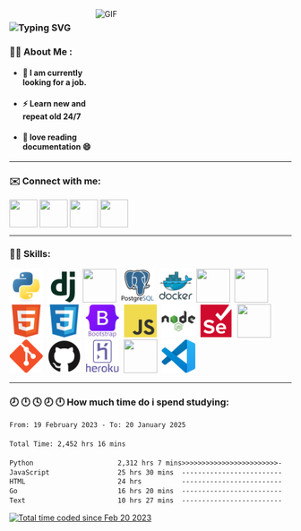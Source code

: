 <img alt="GIF" src="https://i.giphy.com/media/v1.Y2lkPTc5MGI3NjExdzR1ejN2dXMyaWo2b3d5czM2enVrbDBnbnZ4am14bGlnYWlxOTY2MCZlcD12MV9pbnRlcm5hbF9naWZfYnlfaWQmY3Q9Zw/lJNoBCvQYp7nq/giphy.gif" width="350" height="260" align="right" /> 

### ![Typing SVG](https://readme-typing-svg.herokuapp.com/?color=e66761font=Terminal+Dosis+Regular&lines&lines=Hi%20there%20%F0%9F%91%8B%20I%27m%20a%20Python%20developer)

### :man_technologist: About Me :
- #### :telescope: I am currently looking for a job.

- #### :zap: Learn new and repeat old 24/7

- #### :scroll: love reading documentation :smile:


---
### :envelope: Connect with me:
<p align="left">
<a href="https://www.linkedin.com/in/vitaly-zhidovitch/" target="blank"><img align="center" src="https://cdn-icons-png.flaticon.com/512/3536/3536505.png" height="50" width="50" /></a>
<a href="https://t.me/vitaly_shrugged" target="blank"><img align="center" src="https://cdn-icons-png.flaticon.com/512/2111/2111646.png" height="50" width="50" /></a>
<a href="https://vk.com/universe_vitalika" target="blank"><img align="center" src="https://cdn-icons-png.flaticon.com/512/5968/5968835.png" height="50" width="50" /></a>
<a href="https://www.instagram.com/small_digitaluns/" target="blank"><img align="center" src="https://cdn-icons-png.flaticon.com/512/2111/2111463.png" height="50" width="50" /></a>

---
### :male_detective: Skills:
<div>
  <img src="https://github.com/devicons/devicon/blob/master/icons/python/python-original.svg" width="60" height="60"/>&nbsp;
  <img src="https://github.com/devicons/devicon/blob/master/icons/django/django-plain.svg" width="55" height="55"/>&nbsp;
  <img src="https://s3.amazonaws.com/media-p.slid.es/uploads/708405/images/4005243/django_rest_500x500.png" width="60" height="60"/>&nbsp;
  <img src="https://github.com/devicons/devicon/blob/master/icons/postgresql/postgresql-original-wordmark.svg" width="60" height="60"/>&nbsp;
  <img src="https://github.com/devicons/devicon/blob/master/icons/docker/docker-original-wordmark.svg" width="60" height="60"/>&nbsp;
  <img src="https://avatars.githubusercontent.com/u/10251060?s=200&v=4" width="60" height="60"/>&nbsp;
  <img src="https://docs.celeryq.dev/en/stable/_static/celery_512.png" width="60" height="60"/>&nbsp;
  <img src="https://github.com/devicons/devicon/blob/master/icons/html5/html5-original.svg" width="60" height="60"/>&nbsp;
  <img src="https://github.com/devicons/devicon/blob/master/icons/css3/css3-original.svg" width="60" height="60"/>&nbsp;
  <img src="https://github.com/devicons/devicon/blob/master/icons/bootstrap/bootstrap-original-wordmark.svg" width="60" height="60"/>&nbsp;
  <img src="https://github.com/devicons/devicon/blob/master/icons/javascript/javascript-original.svg" width="60" height="60"/>&nbsp;
  <img src="https://github.com/devicons/devicon/blob/master/icons/nodejs/nodejs-original-wordmark.svg" width="60" height="60"/>&nbsp;
  <img src="https://github.com/devicons/devicon/blob/master/icons/selenium/selenium-original.svg" width="60" height="60"/>&nbsp;
  <img src="https://raw.githubusercontent.com/daniilshat/daniilshat/2583381c09497c680369e95dce7e029d93484d94/icons/Bash.svg" width="60" height="60"/>&nbsp;
  <img src="https://github.com/devicons/devicon/blob/master/icons/git/git-original.svg" width="60" height="60"/>&nbsp;
  <img src="https://github.com/devicons/devicon/blob/master/icons/github/github-original.svg" width="60" height="60"/>&nbsp;
  <img src="https://github.com/devicons/devicon/blob/master/icons/heroku/heroku-original-wordmark.svg" width="60" height="60"/>&nbsp;
  <img src="https://raw.githubusercontent.com/daniilshat/daniilshat/2583381c09497c680369e95dce7e029d93484d94/icons/PyCharm.svg" width="60" height="60"/>&nbsp;
  <img src="https://github.com/devicons/devicon/blob/master/icons/vscode/vscode-original.svg" width="60" height="60"/>&nbsp;
</div>

---
### :clock8: :clock12: :clock4: :clock8: :clock12: How much time do i spend studying:

<!--START_SECTION:waka-->

```txt
From: 19 February 2023 - To: 20 January 2025

Total Time: 2,452 hrs 16 mins

Python                     2,312 hrs 7 mins>>>>>>>>>>>>>>>>>>>>>>>>-   94.28 %
JavaScript                 25 hrs 30 mins  -------------------------   01.04 %
HTML                       24 hrs          -------------------------   00.98 %
Go                         16 hrs 20 mins  -------------------------   00.67 %
Text                       10 hrs 27 mins  -------------------------   00.43 %
```

<!--END_SECTION:waka-->

<div align="left">
<a href="https://wakatime.com/@c519732b-c135-487c-9568-c743bfa69d03"><img src="https://wakatime.com/badge/user/c519732b-c135-487c-9568-c743bfa69d03.svg" alt="Total time coded since Feb 20 2023" /></a>
</div>
